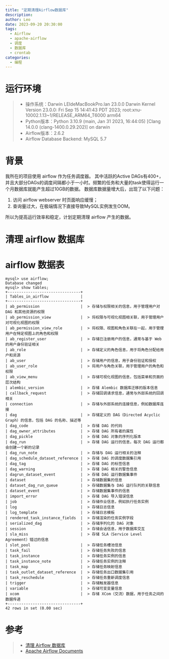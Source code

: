```yaml
---
title: "定期清理Airflow数据库"
description:
author: Leo
date: 2023-09-20 20:30:00
tags:
  - Airflow
  - apache-airflow
  - 调度
  - 数据库
  - crontab
categories:
  - 编程
---
```


# 运行环境

> - 操作系统：Darwin LEIdeMacBookPro.lan 23.0.0 Darwin Kernel Version 23.0.0: Fri Sep 15 14:41:43 PDT 2023; root:xnu-10002.1.13~1/RELEASE_ARM64_T6000 arm64
> - Python版本：Python 3.10.9 (main, Jan 31 2023, 16:44:05) [Clang 14.0.0 (clang-1400.0.29.202)] on darwin
> - Airflow版本：2.6.2
> - Airflow Database Backend: MySQL 5.7

# 背景

我所在的项目使用 airflow 作为任务调度器。
其中活跃的Active DAGs有400+，并且大部分DAGs的调度间隔都小于一小时。频繁的任务和大量的task使得运行一个月数据库就能产生超过10GB的数据。
数据库数据量增大后，出现了以下问题： 
1. 访问 airflow webserver 时页面响应缓慢；
2. 查询量过大，在极端情况下直接导致MySQL实例发生OOM。

所以为提高运行效率和稳定，计划定期清理 airflow 产生的数据。

# 清理 airflow 数据库

# airflow 数据表

```text
mysql> use airflow;
Database changed
mysql> show tables;
+--------------------------------+
| Tables_in_airflow              |
+--------------------------------+
| ab_permission                  |  > 存储与权限相关的信息，用于管理用户对 DAG 和其他资源的权限
| ab_permission_view             |  > 将权限与可视化视图相关联，用于管理用户对可视化视图的权限
| ab_permission_view_role        |  > 将权限、视图和角色关联在一起，用于管理用户在特定视图上的角色和权限
| ab_register_user               |  > 存储已注册用户的信息，通常与基于 Web 的用户身份验证相关
| ab_role                        |  > 存储定义的角色信息，用于将角色分配给用户和资源
| ab_user                        |  > 存储用户的信息，用于身份验证和授权
| ab_user_role                   |  > 将用户与角色关联，用于管理用户的角色和权限
| ab_view_menu                   |  > 存储可视化视图的信息，包括菜单和页面的层次结构
| alembic_version                |  > 存储 Alembic 数据库迁移的版本信息
| callback_request               |  > 存储回调请求信息，通常与外部系统的回调相关
| connection                     |  > 存储与外部系统的连接信息，例如数据库连接
| dag                            |  > 存储定义的 DAG（Directed Acyclic Graph）的信息，包括 DAG 的名称、描述等
| dag_code                       |  > 存储 DAG 的代码
| dag_owner_attributes           |  > 存储 DAG 所有者的属性
| dag_pickle                     |  > 存储 DAG 对象的序列化版本
| dag_run                        |  > 存储 DAG 运行的信息，每次 DAG 运行都会创建一个新的记录
| dag_run_note                   |  > 存储与 DAG 运行相关的注释
| dag_schedule_dataset_reference |  > 存储 DAG 的调度数据集引用
| dag_tag                        |  > 存储 DAG 的标签信息
| dag_warning                    |  > 存储 DAG 相关的警告信息
| dagrun_dataset_event           |  > 存储 DAG 运行数据集事件
| dataset                        |  > 存储数据集的信息
| dataset_dag_run_queue          |  > 存储数据集与 DAG 运行队列的关联信息
| dataset_event                  |  > 存储数据集事件的信息
| import_error                   |  > 存储 DAG 导入错误信息
| job                            |  > 存储作业信息，例如执行任务实例
| log                            |  > 存储日志信息
| log_template                   |  > 存储日志模板
| rendered_task_instance_fields  |  > 存储渲染的任务实例字段
| serialized_dag                 |  > 存储序列化的 DAG 对象
| session                        |  > 存储会话信息，用于数据库交互
| sla_miss                       |  > 存储 SLA（Service Level Agreement）错过的信息
| slot_pool                      |  > 存储任务槽池信息
| task_fail                      |  > 存储任务失败的信息
| task_instance                  |  > 存储任务实例的信息
| task_instance_note             |  > 存储任务实例的注释
| task_map                       |  > 存储任务映射信息
| task_outlet_dataset_reference  |  > 存储任务出口数据集引用
| task_reschedule                |  > 存储任务重新调度信息
| trigger                        |  > 存储触发器信息
| variable                       |  > 存储可变变量信息
| xcom                           |  > 存储 XCom（交流）数据，用于任务之间的数据传递
+--------------------------------+
42 rows in set (0.00 sec)
```

# 参考

> - [清理 Airflow 数据库](https://cloud.google.com/composer/docs/composer-2/cleanup-airflow-database?hl=zh-cn)
> - [Apache Airflow Documents](https://airflow.apache.org/docs/apache-airflow/stable/index.html)